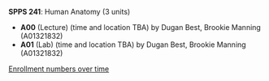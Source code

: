 **SPPS 241**: Human Anatomy (3 units)

- **A00** (Lecture) (time and location TBA) by Dugan Best, Brookie Manning (A01321832)
- **A01** (Lab) (time and location TBA) by Dugan Best, Brookie Manning (A01321832)

[Enrollment numbers over time](./SPPS241.tsv)
